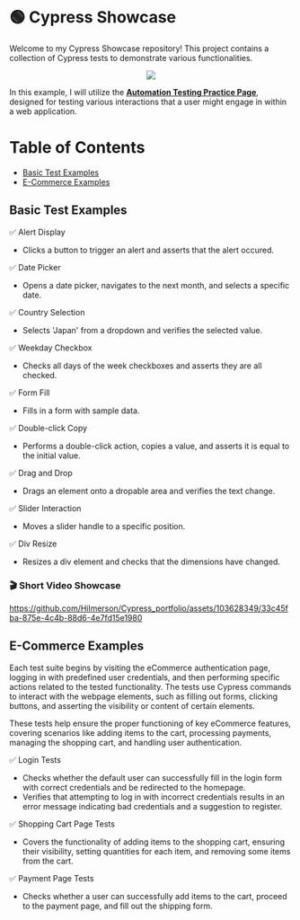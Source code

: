 # 🟢 Cypress Showcase

Welcome to my Cypress Showcase repository! This project contains a collection of Cypress tests to demonstrate various functionalities.
<p align="center">
  <kbd>
<img src="https://cdn.deliciousbrains.com/content/uploads/2018/09/28135025/db-End2EndTestingCypress-1540x748.jpg.webp"></img>
  </kbd>
</p>

In this example, I will utilize the **[Automation Testing Practice Page](https://testautomationpractice.blogspot.com/)**, designed for testing various interactions that a user might engage in within a web application.

# Table of Contents
- [Basic Test Examples](#basic-test-examples)
- [E-Commerce Examples](#e-commerce-examples)

## Basic Test Examples

✅ Alert Display
   - Clicks a button to trigger an alert and asserts that the alert occured.

✅ Date Picker
   - Opens a date picker, navigates to the next month, and selects a specific date.

✅ Country Selection
   - Selects 'Japan' from a dropdown and verifies the selected value.

✅ Weekday Checkbox
- Checks all days of the week checkboxes and asserts they are all checked.

✅ Form Fill
 - Fills in a form with sample data.

✅ Double-click Copy
   - Performs a double-click action, copies a value, and asserts it is equal to the initial value.

✅ Drag and Drop
   - Drags an element onto a dropable area and verifies the text change.

✅ Slider Interaction
   - Moves a slider handle to a specific position.

✅ Div Resize
   - Resizes a div element and checks that the dimensions have changed.

### 🎬 Short Video Showcase

https://github.com/Hilmerson/Cypress_portfolio/assets/103628349/33c45fba-875e-4c4b-88d6-4e7fd15e1980

## E-Commerce Examples

Each test suite begins by visiting the eCommerce authentication page, logging in with predefined user credentials, and then performing specific actions related to the tested functionality. The tests use Cypress commands to interact with the webpage elements, such as filling out forms, clicking buttons, and asserting the visibility or content of certain elements.

These tests help ensure the proper functioning of key eCommerce features, covering scenarios like adding items to the cart, processing payments, managing the shopping cart, and handling user authentication.

✅ Login Tests
- Checks whether the default user can successfully fill in the login form with correct credentials and be redirected to the homepage.
- Verifies that attempting to log in with incorrect credentials results in an error message indicating bad credentials and a suggestion to register.

✅ Shopping Cart Page Tests
- Covers the functionality of adding items to the shopping cart, ensuring their visibility, setting quantities for each item, and removing some items from the cart.

✅ Payment Page Tests
- Checks whether a user can successfully add items to the cart, proceed to the payment page, and fill out the shipping form.
